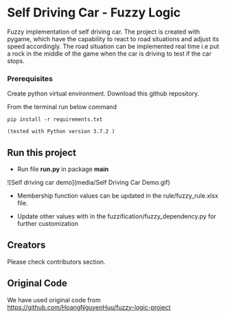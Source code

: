 # Self Driving Car - Fuzzy Logic

Fuzzy implementation of self driving car. The project is created with pygame, which have the capability to react to road situations and adjust its speed accordingly. The road situation can be implemented real time i.e put a rock in the middle of the game when the car is driving to test if the car stops.

### Prerequisites

Create python virtual environment. Download this github repository.

From the terminal run below command

```
pip install -r requirements.txt

(tested with Python version 3.7.2 )
```

## Run this project

- Run file **run.py** in package **main**

![Self driving car demo](media/Self Driving Car Demo.gif)

- Membership function values can be updated in the rule/fuzzy_rule.xlsx file. 

- Update other values with in the fuzzification/fuzzy_dependency.py for further customization

## Creators
Please check contributors section.



## Original Code
We have used original code from https://github.com/HoangNguyenHuu/fuzzy-logic-project